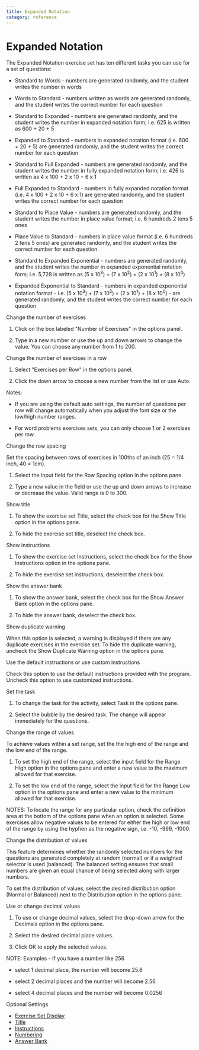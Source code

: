 ```yaml
---
title: Expanded Notation
category: reference
---
```


# Expanded Notation

The Expanded Notation exercise set has ten different tasks you can use for a set of questions:

- Standard to Words - numbers are generated randomly, and the student writes the number in words

- Words to Standard - numbers written as words are generated randomly, and the student writes the correct number for each question

- Standard to Expanded - numbers are generated randomly, and the student writes the number in expanded notation form; i.e. 625 is written as 600 + 20 + 5

- Expanded to Standard - numbers in expanded notation format (i.e. 600 + 20 + 5) are generated randomly, and the student writes the correct number for each question

- Standard to Full Expanded - numbers are generated randomly, and the student writes the number in fully expanded notation form; i.e. 426 is written as 4 x 100 + 2 x 10 + 6 x 1

- Full Expanded to Standard - numbers in fully expanded notation format (i.e. 4 x 100 + 2 x 10 + 6 x 1) are generated randomly, and the student writes the correct number for each question

- Standard to Place Value - numbers are generated randomly, and the student writes the number in place value format; i.e. 6 hundreds 2 tens 5 ones

- Place Value to Standard - numbers in place value format (i.e. 6 hundreds 2 tens 5 ones) are generated randomly, and the student writes the correct number for each question

- Standard to Expanded Exponential - numbers are generated randomly, and the student writes the number in expanded exponential notation form; i.e. 5,728 is written as (5 x 10<sup>3</sup>) + (7 x 10<sup>2</sup>) + (2 x 10<sup>1</sup>) + (8 x 10<sup>0</sup>)

- Expanded Exponential to Standard - numbers in expanded exponential notation format - i.e. (5 x 10<sup>3</sup>) + (7 x 10<sup>2</sup>) + (2 x 10<sup>1</sup>) + (8 x 10<sup>0</sup>) - are generated randomly, and the student writes the correct number for each question

Change the number of exercises

1. Click on the box labeled "Number of Exercises" in the options panel.

2. Type in a new number or use the up and down arrows to change the value. You can choose any number from 1 to 200.

Change the number of exercises in a row

1. Select "Exercises per Row" in the options panel.

2. Click the down arrow to choose a new number from the list or use Auto.

Notes:

- If you are using the default auto settings, the number of questions per row will change automatically when you adjust the font size or the low/high number ranges.

- For word problems exercises sets, you can only choose 1 or 2 exercises per row.

Change the row spacing

Set the spacing between rows of exercises in 100ths of an inch (25 = 1/4 inch, 40 = 1cm).

1. Select the input field for the Row Spacing option in the options pane.

2. Type a new value in the field or use the up and down arrows to increase or decrease the value. Valid range is 0 to 300.

Show title

1. To show the exercise set Title, select the check box for the Show Title option in the options pane.

2. To hide the exercise set title, deselect the check box.

Show instructions

1. To show the exercise set Instructions, select the check box for the Show Instructions option in the options pane.

2. To hide the exercise set instructions, deselect the check box.

Show the answer bank

1. To show the answer bank, select the check box for the Show Answer Bank option in the options pane.

2. To hide the answer bank, deselect the check box.

Show duplicate warning

When this option is selected, a warning is displayed if there are any duplicate exercises in the exercise set. To hide the duplicate warning, uncheck the Show Duplicate Warning option in the options pane.

Use the default instructions or use custom instructions

Check this option to use the default instructions provided with the program. Uncheck this option to use customized instructions.

Set the task

1. To change the task for the activity, select Task in the options pane.

2. Select the bubble by the desired task. The change will appear immediately for the questions.

Change the range of values

To achieve values within a set range, set the the high end of the range and the low end of the range.

1. To set the high end of the range, select the input field for the Range High option in the options pane and enter a new value to the maximum allowed for that exercise.

2. To set the low end of the range, select the input field for the Range Low option in the options pane and enter a new value to the minimum allowed for that exercise.

NOTES: To locate the range for any particular option, check the definition area at the bottom of the options pane when an option is selected. Some exercises allow negative values to be entered for either the high or low end of the range by using the hyphen as the negative sign, i.e. -10, -999, -1000.

Change the distribution of values

This feature determines whether the randomly selected numbers for the questions are generated completely at random (normal) or if a weighted selector is used (balanced). The balanced setting ensures that small numbers are given an equal chance of being selected along with larger numbers.

To set the distribution of values, select the desired distribution option (Normal or Balanced) next to the Distribution option in the options pane.

Use or change decimal values

1. To use or change decimal values, select the drop-down arrow for the Decimals option in the options pane.

2. Select the desired decimal place values.

3. Click OK to apply the selected values.

NOTE: Examples - If you have a number like 256

- select 1 decimal place, the number will become 25.6

- select 2 decimal places and the number will become 2.56

- select 4 decimal places and the number will become 0.0256

Optional Settings

- [Exercise Set Display](../../options/exercise-set-display-options.md)
- [Title](../../options/title-display-options.md)
- [Instructions](../../options/instructions-display-options.md)
- [Numbering](../../options/numbering-display-options.md)
- [Answer Bank](../../options/answer-bank-display-options.md)